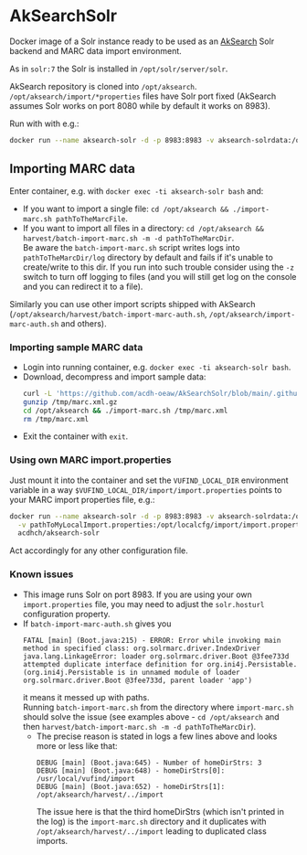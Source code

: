 # AkSearchSolr

Docker image of a Solr instance ready to be used as an [AkSearch](https://biapps.arbeiterkammer.at/gitlab/open/aksearch/aksearch) Solr backend and MARC data import environment.

As in `solr:7` the Solr is installed in `/opt/solr/server/solr`.

AkSearch repository is cloned into `/opt/aksearch`. 
`/opt/aksearch/import/*properties` files have Solr port fixed (AkSearch assumes Solr works on port 8080 while by default it works on 8983).

Run with with e.g.:

```bash
docker run --name aksearch-solr -d -p 8983:8983 -v aksearch-solrdata:/opt/solr/server/solr/mycores acdhch/aksearch-solr
```

## Importing MARC data

Enter container, e.g. with `docker exec -ti aksearch-solr bash` and:

* If you want to import a single file: `cd /opt/aksearch && ./import-marc.sh pathToTheMarcFile`.
* If you want to import all files in a directory: `cd /opt/aksearch && harvest/batch-import-marc.sh -m -d pathToTheMarcDir`.  
  Be aware the `batch-import-marc.sh` script writes logs into `pathToTheMarcDir/log` directory by default and fails if it's unable to create/write to this dir. If you run into such trouble consider using the `-z` switch to turn off logging to files (and you will still get log on the console and you can redirect it to a file).

Similarly you can use other import scripts shipped with AkSearch (`/opt/aksearch/harvest/batch-import-marc-auth.sh`, `/opt/aksearch/import-marc-auth.sh` and others).

### Importing sample MARC data

* Login into running container, e.g. `docker exec -ti aksearch-solr bash`.
* Download, decompress and import sample data:
  ```bash
  curl -L 'https://github.com/acdh-oeaw/AkSearchSolr/blob/main/.github/workflows/marc.xml.gz?raw=true' > /tmp/marc.xml.gz
  gunzip /tmp/marc.xml.gz
  cd /opt/aksearch && ./import-marc.sh /tmp/marc.xml
  rm /tmp/marc.xml
  ```
* Exit the container with `exit`.

### Using own MARC import.properties

Just mount it into the container and set the `VUFIND_LOCAL_DIR` environment variable in a way `$VUFIND_LOCAL_DIR/import/import.properties` points to your MARC import properties file, e.g.:

```bash
docker run --name aksearch-solr -d -p 8983:8983 -v aksearch-solrdata:/opt/solr/server/solr/mycores \
  -v pathToMyLocalImport.properties:/opt/localcfg/import/import.properties -e VUFIND_LOCAL_DIR=/opt/localcfg \
  acdhch/aksearch-solr
```

Act accordingly for any other configuration file.

### Known issues

* This image runs Solr on port 8983. If you are using your own `import.properties` file, you may need to adjust the `solr.hosturl` configuration property.
* If `batch-import-marc-auth.sh` gives you
  ```
  FATAL [main] (Boot.java:215) - ERROR: Error while invoking main method in specified class: org.solrmarc.driver.IndexDriver
  java.lang.LinkageError: loader org.solrmarc.driver.Boot @3fee733d attempted duplicate interface definition for org.ini4j.Persistable. (org.ini4j.Persistable is in unnamed module of loader org.solrmarc.driver.Boot @3fee733d, parent loader 'app')
  ```
  it means it messed up with paths.   
  Running `batch-import-marc.sh` from the directory where `import-marc.sh` should solve the issue (see examples above - `cd /opt/aksearch` and then `harvest/batch-import-marc.sh -m -d pathToTheMarcDir`).
    * The precise reason is stated in logs a few lines above and looks more or less like that:
      ```
      DEBUG [main] (Boot.java:645) - Number of homeDirStrs: 3
      DEBUG [main] (Boot.java:648) - homeDirStrs[0]: /usr/local/vufind/import
      DEBUG [main] (Boot.java:652) - homeDirStrs[1]: /opt/aksearch/harvest/../import
      ```
      The issue here is that the third homeDirStrs (which isn't printed in the log) is the `import-marc.sh` directory and it duplicates with `/opt/aksearch/harvest/../import` leading to duplicated class imports.
